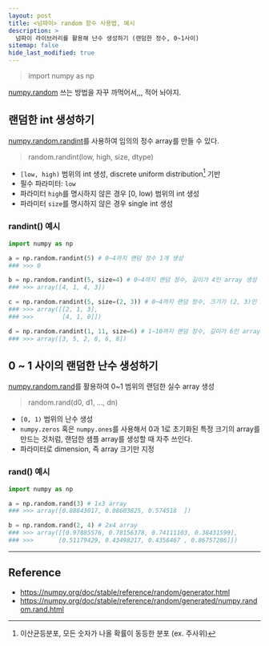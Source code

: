 ```yaml
---
layout: post
title: <넘파이> random 함수 사용법, 예시
description: >
  넘파이 라이브러리를 활용해 난수 생성하기 (랜덤한 정수, 0~1사이)
sitemap: false
hide_last_modified: true
---
```


> import numpy as np

[numpy.random](https://numpy.org/doc/stable/reference/random/generator.html) 쓰는 방법을 자꾸 까먹어서,,, 적어 놔야지.

## 랜덤한 int 생성하기

[numpy.random.randint](https://numpy.org/doc/stable/reference/random/generator.html)를 사용하여 임의의 정수 array를 만들 수 있다.

> random.randint(low, high, size, dtype)

- `[low, high)` 범위의 int 생성, discrete uniform distribution[^1] 기반
- 필수 파라미터: `low`
- 파라미터 `high`를 명시하지 않은 경우 [0, low) 범위의 int 생성
- 파라미터 `size`를 명시하지 않은 경우 single int 생성

### randint() 예시
~~~python 
import numpy as np

a = np.random.randint(5) # 0~4까지 랜덤 정수 1개 생성
### >>> 0

b = np.random.randint(5, size=4) # 0~4까지 랜덤 정수, 길이가 4인 array 생성
### >>> array([4, 1, 4, 3])

c = np.random.randint(5, size=(2, 3)) # 0~4까지 랜덤 정수, 크기가 (2, 3)인 2차원 array 생성
### >>> array([[2, 1, 3],
### >>>        [4, 1, 0]])

d = np.random.randint(1, 11, size=6) # 1~10까지 랜덤 정수, 길이가 6인 array 생성
### >>> array([3, 5, 2, 8, 6, 8])

~~~

## 0 ~ 1 사이의 랜덤한 난수 생성하기

[numpy.random.rand](https://numpy.org/doc/stable/reference/random/generated/numpy.random.rand.html)를 활용하여 0~1 범위의 랜덤한 실수 array 생성

> random.rand(d0, d1, ..., dn)

- `[0, 1)` 범위의 난수 생성
- `numpy.zeros` 혹은 `numpy.ones`를 사용해서 0과 1로 초기화된 특정 크기의 array를 만드는 것처럼, 랜덤한 샘플 array를 생성할 때 자주 쓰인다.
- 파라미터로 dimension, 즉 array 크기만 지정

### rand() 예시
~~~python
import numpy as np

a = np.random.rand(3) # 1x3 array
### >>> array([0.88843017, 0.08603825, 0.574518  ])

b = np.random.rand(2, 4) # 2x4 array
### >>> array([[0.97885576, 0.78156378, 0.74111103, 0.38431599],
### >>>       [0.51179429, 0.43498217, 0.4356467 , 0.86757286]])

~~~

---

## Reference
- https://numpy.org/doc/stable/reference/random/generator.html
- https://numpy.org/doc/stable/reference/random/generated/numpy.random.rand.html


[^1]: 이산균등분포, 모든 숫자가 나올 확률이 동등한 분포 (ex. 주사위)